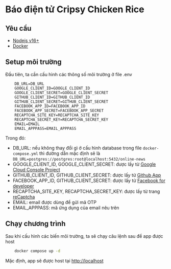 # Báo điện tử Cripsy Chicken Rice

## Yêu cầu

- [Nodejs v16+](https://nodejs.org/)
- [Docker](https://www.docker.com/)

## Setup môi trường

Đầu tiên, ta cần cấu hình các thông số môi trường ở file .env

```env
    DB_URL=DB_URL
    GOOGLE_CLIENT_ID=GOOGLE_CLIENT_ID
    GOOGLE_CLIENT_SECRET=GOOGLE_CLIENT_SECRET
    GITHUB_CLIENT_ID=GITHUB_CLIENT_ID
    GITHUB_CLIENT_SECRET=GITHUB_CLIENT_SECRET
    FACEBOOK_APP_ID=FACEBOOK_APP_ID
    FACEBOOK_APP_SECRET=FACEBOOK_APP_SECRET
    RECAPTCHA_SITE_KEY=RECAPTCHA_SITE_KEY
    RECAPTCHA_SECRET_KEY=RECAPTCHA_SECRET_KEY
    EMAIL=EMAIL
    EMAIL_APPPASS=EMAIL_APPPASS
```

Trong đó:

- DB_URL: nếu không thay đổi gì ở cấu hình database trong file `docker-compose.yml` thì đường dẫn mặc định sẽ là `DB_URL=postgres://postgres:root@localhost:5432/online-news`
- GOOGLE_CLIENT_ID, GOOGLE_CLIENT_SECRET: được lấy từ [Google Cloud Console Project](https://console.cloud.google.com/)
- GITHUB_CLIENT_ID, GITHUB_CLIENT_SECRET: được lấy từ [Github App](https://github.com/settings/applications/new)
- FACEBOOK_APP_ID, GITHUB_CLIENT_SECRET: được lấy từ [Facebook for developer](https://developers.facebook.com/apps)
- RECAPTCHA_SITE_KEY, RECAPTCHA_SECRET_KEY: được lấy từ trang [reCaptcha](https://www.google.com/recaptcha/admin/create)
- EMAIL: email được dùng để gửi mã OTP
- EMAIL_APPPASS: mã ứng dụng của email nêu trên

## Chạy chương trình

Sau khi cấu hình các biến môi trường, ta sẽ chạy câu lệnh sau để app được host

``` bash
    docker compose up -d
```

Mặc định, app sẽ được host tại [http://localhost](http://localhost)